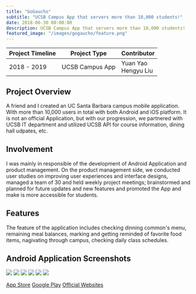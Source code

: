 ```yaml
---
title: "GoGaucho"
subtitle: "UCSB Campus App that servers more than 10,000 students!"
date: 2018-06-30 00:00:00
description: UCSB Campus App that servers more than 10,000 students!
featured_image: "/images/gogaucho/feature.png"
---
```


| Project Timeline  | Project Type  | Contributor |
|----------------------|---------------| --------- |
| 2018 - 2019 | UCSB Campus App | Yuan Yao <br />  Hengyu Liu <br /> |


## Project Overview
A friend and I created an UC Santa Barbara campus mobile application. With more than 10,000 users in total with both Android and iOS platform. It is not an official Application, but with our progression, we partnered with UCSB IT department and utilized UCSB API for  course information, dining hall udpates, etc. 

## Involvement 
I was mainly in responsible of the development of Android Application and product management. On the product management side, we conducted user studies on improving user experiences and interface designs, managed a team of 30 and held weekly project meetings; brainstormed and planned for future updates and new features and promoted the App and make is more accessible for students.

## Features
The feature of the application includes checking dinning common's menu, remaining meal balances, marking and getting reminded of favorite food items, nagivating through campus, checking daily class schedules. 


## Android Application Screenshots
<div class="gallery" data-columns="4">
	<img src="/images/gogaucho/app1.webp">
	<img src="/images/gogaucho/app2.webp">
    <img src="/images/gogaucho/app3.webp">
    <img src="/images/gogaucho/app4.webp">
    <img src="/images/gogaucho/app5.webp">
    <img src="/images/gogaucho/app6.webp">
</div>


<a href="https://itunes.apple.com/us/app/gogaucho/id1214417053" class="button button--light">App Store</a> 
<a href="https://play.google.com/store/apps/details?id=com.whyyao.gogaucho.gogaucho&hl=en_US" class="button button--light">Google Play</a>
<a href="https://gogaucho.app/#/" class="button">Official Websites</a>
